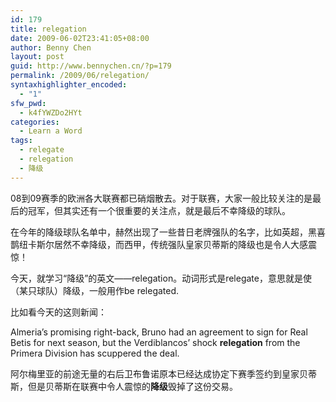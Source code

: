 ```yaml
---
id: 179
title: relegation
date: 2009-06-02T23:41:05+08:00
author: Benny Chen
layout: post
guid: http://www.bennychen.cn/?p=179
permalink: /2009/06/relegation/
syntaxhighlighter_encoded:
  - "1"
sfw_pwd:
  - k4fYWZDo2HYt
categories:
  - Learn a Word
tags:
  - relegate
  - relegation
  - 降级
---
```

08到09赛季的欧洲各大联赛都已硝烟散去。对于联赛，大家一般比较关注的是最后的冠军，但其实还有一个很重要的关注点，就是最后不幸降级的球队。

在今年的降级球队名单中，赫然出现了一些昔日老牌强队的名字，比如英超，黑喜鹊纽卡斯尔居然不幸降级，而西甲，传统强队皇家贝蒂斯的降级也是令人大感震惊！

今天，就学习“降级”的英文——relegation。动词形式是relegate，意思就是使（某只球队）降级，一般用作be relegated.

比如看今天的这则新闻：

Almeria’s promising right-back, Bruno had an agreement to sign for Real Betis for next season, but the Verdiblancos’ shock **relegation** from the Primera Division has scuppered the deal.

阿尔梅里亚的前途无量的右后卫布鲁诺原本已经达成协定下赛季签约到皇家贝蒂斯，但是贝蒂斯在联赛中令人震惊的**降级**毁掉了这份交易。